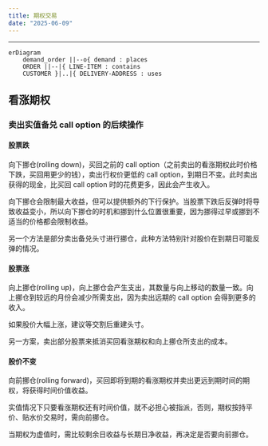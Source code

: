 ```yaml
---
title: 期权交易
date: "2025-06-09"
---
```


---

```mermaid
erDiagram
    demand_order ||--o{ demand : places
    ORDER ||--|{ LINE-ITEM : contains
    CUSTOMER }|..|{ DELIVERY-ADDRESS : uses
```

## 看涨期权

### 卖出实值备兑 call option 的后续操作

#### 股票跌

向下挪仓(rolling down)，买回之前的 call option（之前卖出的看涨期权此时价格下跌，买回用更少的钱），卖出行权价更低的 call option，到期日不变。此时卖出获得的现金，比买回 call option 时的花费更多，因此会产生收入。

向下挪仓会限制最大收益，但可以提供额外的下行保护。当股票下跌后反弹时将导致收益变小，所以向下挪仓的时机和挪到什么位置很重要，因为挪得过早或挪到不适当的价格都会限制收益。

另一个方法是部分卖出备兑头寸进行挪仓，此种方法特别针对股价在到期日可能反弹的情况。

#### 股票涨

向上挪仓(rolling up)，向上挪仓会产生支出，其数量与向上移动的数量一致。向上挪仓到较远的月份会减少所需支出，因为卖出远期的 call option 会得到更多的收入。

如果股价大幅上涨，建议等交割后重建头寸。

另一方案，卖出部分股票来抵消买回看涨期权和向上挪仓所支出的成本。

#### 股价不变

向前挪仓(rolling forward)，买回即将到期的看涨期权并卖出更远到期时间的期权，将获得时间价值收益。

实值情况下只要看涨期权还有时间价值，就不必担心被指派，否则，期权按持平价、贴水价交易时，需向前挪仓。

当期权为虚值时，需比较剩余日收益与长期日净收益，再决定是否要向前挪仓。
